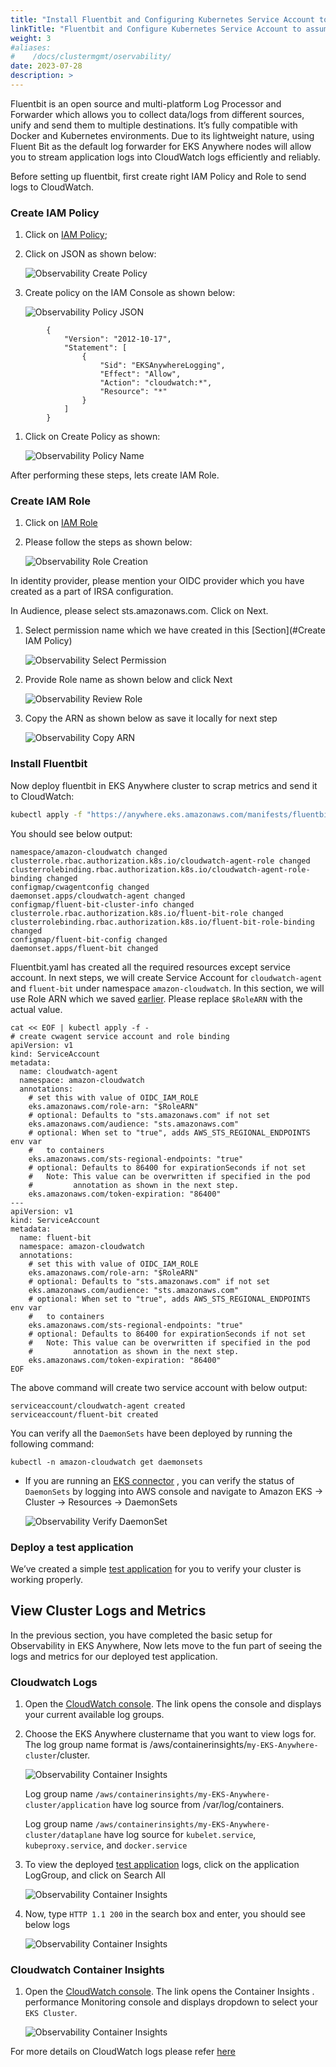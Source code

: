 ```yaml
---
title: "Install Fluentbit and Configuring Kubernetes Service Account to assume an IAM Role"
linkTitle: "Fluentbit and Configure Kubernetes Service Account to assume IAM Role"
weight: 3
#aliases:
#    /docs/clustermgmt/oservability/
date: 2023-07-28
description: >  
---
```


Fluentbit is an open source and multi-platform Log Processor and Forwarder which allows you to collect data/logs from different sources, unify and send them to multiple destinations. It’s fully compatible with Docker and Kubernetes environments. Due to its lightweight nature, using Fluent Bit as the default log forwarder for EKS Anywhere nodes will allow you to stream application logs into CloudWatch logs efficiently and reliably.

Before setting up fluentbit, first create right IAM Policy and Role to send logs to CloudWatch.

### Create IAM Policy

1. Click on [IAM Policy](https://us-east-1.console.aws.amazon.com/iamv2/home?region=us-west-2#/policies/create?step=addPermissions);
1. Click on JSON as shown below:

     ![Observability Create Policy](/images/observability_create_policy.png)
     
1. Create policy on the IAM Console as shown below:

     ![Observability Policy JSON](/images/observability_policy_json.png)

```
        {
            "Version": "2012-10-17",
            "Statement": [
                {
                    "Sid": "EKSAnywhereLogging",
                    "Effect": "Allow",
                    "Action": "cloudwatch:*",
                    "Resource": "*"
                }
            ]
        }
```
1. Click on Create Policy as shown:

     ![Observability Policy Name](/images/observability_policy_name.png)

After performing these steps, lets create IAM Role.

### Create IAM Role

1. Click on [IAM Role](https://us-east-1.console.aws.amazon.com/iamv2/home?region=us-west-2#/roles/create?step=selectEntities)

1. Please follow the steps as shown below:

     ![Observability Role Creation](/images/observability_role_creation.png)

In identity provider, please mention your OIDC provider which you have created as a part of IRSA configuration.

In Audience, please select sts.amazonaws.com. Click on Next.

1. Select permission name which we have created in this [Section](#Create IAM Policy)

     ![Observability Select Permission](/images/observability_select_permission.png)

1. Provide Role name as shown below and click Next

     ![Observability Review Role](/images/observability_review_role.png)

1. Copy the ARN as shown below as save it locally for next step

     ![Observability Copy ARN](/images/observability_arn_copy.png)

### Install Fluentbit

Now deploy fluentbit in EKS Anywhere cluster to scrap metrics and send it to CloudWatch:

```bash
kubectl apply -f "https://anywhere.eks.amazonaws.com/manifests/fluentbit.yaml"
```

You should see below output:

```
namespace/amazon-cloudwatch changed
clusterrole.rbac.authorization.k8s.io/cloudwatch-agent-role changed
clusterrolebinding.rbac.authorization.k8s.io/cloudwatch-agent-role-binding changed
configmap/cwagentconfig changed
daemonset.apps/cloudwatch-agent changed
configmap/fluent-bit-cluster-info changed
clusterrole.rbac.authorization.k8s.io/fluent-bit-role changed
clusterrolebinding.rbac.authorization.k8s.io/fluent-bit-role-binding changed
configmap/fluent-bit-config changed
daemonset.apps/fluent-bit changed
```

Fluentbit.yaml has created all the required resources except service account. In next steps, we will create Service Account for `cloudwatch-agent` and `fluent-bit` under namespace `amazon-cloudwatch`. In this section, we will use Role ARN which we saved [earlier](#create-iam-role). Please replace `$RoleARN` with the actual value.

```
cat << EOF | kubectl apply -f -
# create cwagent service account and role binding
apiVersion: v1
kind: ServiceAccount
metadata:
  name: cloudwatch-agent
  namespace: amazon-cloudwatch
  annotations:
    # set this with value of OIDC_IAM_ROLE
    eks.amazonaws.com/role-arn: "$RoleARN"
    # optional: Defaults to "sts.amazonaws.com" if not set
    eks.amazonaws.com/audience: "sts.amazonaws.com"
    # optional: When set to "true", adds AWS_STS_REGIONAL_ENDPOINTS env var
    #   to containers
    eks.amazonaws.com/sts-regional-endpoints: "true"
    # optional: Defaults to 86400 for expirationSeconds if not set
    #   Note: This value can be overwritten if specified in the pod
    #         annotation as shown in the next step.
    eks.amazonaws.com/token-expiration: "86400"
---
apiVersion: v1
kind: ServiceAccount
metadata:
  name: fluent-bit
  namespace: amazon-cloudwatch
  annotations:
    # set this with value of OIDC_IAM_ROLE
    eks.amazonaws.com/role-arn: "$RoleARN"
    # optional: Defaults to "sts.amazonaws.com" if not set
    eks.amazonaws.com/audience: "sts.amazonaws.com"
    # optional: When set to "true", adds AWS_STS_REGIONAL_ENDPOINTS env var
    #   to containers
    eks.amazonaws.com/sts-regional-endpoints: "true"
    # optional: Defaults to 86400 for expirationSeconds if not set
    #   Note: This value can be overwritten if specified in the pod
    #         annotation as shown in the next step.
    eks.amazonaws.com/token-expiration: "86400"
EOF
```
The above command will create two service account with below output:

```
serviceaccount/cloudwatch-agent created
serviceaccount/fluent-bit created
```

You can verify all the `DaemonSets` have been deployed by running the following command:

```
kubectl -n amazon-cloudwatch get daemonsets
```

- If you are running an [EKS connector](https://anywhere.eks.amazonaws.com/docs/clustermgmt/observability/cluster-connect/)
, you can verify the status of `DaemonSets` by logging into AWS console and navigate to Amazon EKS -> Cluster -> Resources -> DaemonSets

     ![Observability Verify DaemonSet](/images/observability_cluster_verify_Daemonset.png)

### Deploy a test application

We’ve created a simple [test application](https://anywhere.eks.amazonaws.com/docs/workloadmgmt/test-app/) for you to verify your cluster is working properly.

## View Cluster Logs and Metrics

In the previous section, you have completed the basic setup for Observability in EKS Anywhere, Now lets move to the fun part of seeing the logs and metrics for our deployed test application.

### Cloudwatch Logs
1. Open the [CloudWatch console](https://us-west-2.console.aws.amazon.com/cloudwatch/home?region=us-west-2#logsV2:log-groups). The link opens the console and displays your current available log groups.

1. Choose the EKS Anywhere clustername that you want to view logs for. The log group name format is /aws/containerinsights/`my-EKS-Anywhere-cluster`/cluster.

     ![Observability Container Insights](/images/observability_logGroups.png)

    Log group name `/aws/containerinsights/my-EKS-Anywhere-cluster/application` have log source from /var/log/containers.

    Log group name `/aws/containerinsights/my-EKS-Anywhere-cluster/dataplane` have log source for `kubelet.service`, `kubeproxy.service`, and `docker.service`

1. To view the deployed [test application](#deploy-a-test-application) logs, click on the application LogGroup, and click on Search All

     ![Observability Container Insights](/images/observability_search_logstream.png)

1. Now, type `HTTP 1.1 200` in the search box and enter, you should see below logs

     ![Observability Container Insights](/images/observability_logGroups_filterlog.png)

### Cloudwatch Container Insights

1. Open the [CloudWatch console](https://us-west-2.console.aws.amazon.com/cloudwatch/home?region=us-west-2#container-insights:performance). The link opens the Container Insights . performance Monitoring console and displays dropdown to select your `EKS Cluster`.

     ![Observability Container Insights](/images/observability_container_insights.png)

For more details on CloudWatch logs please refer [here](https://docs.aws.amazon.com/AmazonCloudWatch/latest/logs/WhatIsCloudWatchLogs.html)